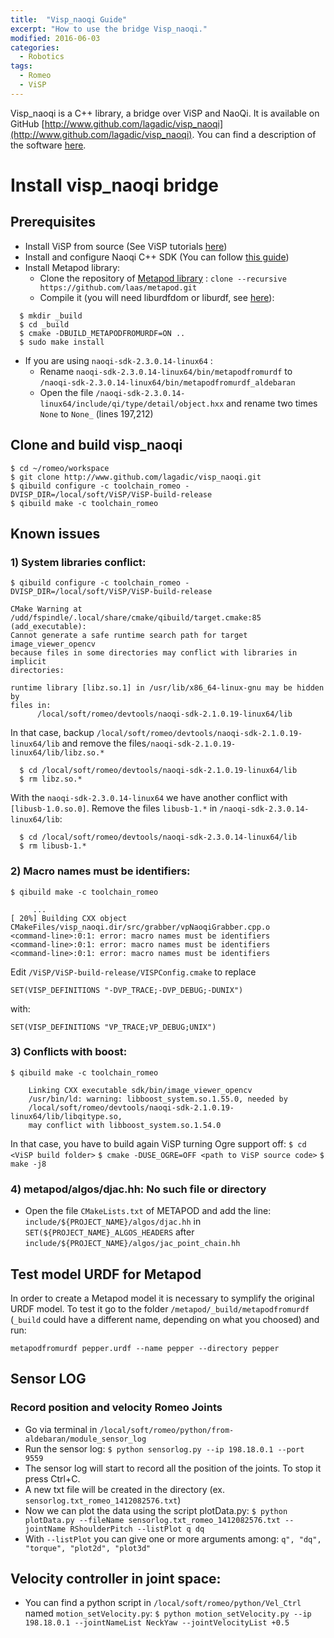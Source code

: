 ```yaml
---
title:  "Visp_naoqi Guide"
excerpt: "How to use the bridge Visp_naoqi."
modified: 2016-06-03
categories: 
  - Robotics
tags:
  - Romeo
  - ViSP
---
```



<!-- {% include toc title="table of contents" icon="file-text" %} -->


 Visp_naoqi is a C++ library, a bridge over ViSP and NaoQi. It is available on GitHub [http://www.github.com/lagadic/visp_naoqi](http://www.github.com/lagadic/visp_naoqi). You can find a description of the software [here](http://jokla.me/software/visp_naoqi/).

# Install visp_naoqi bridge

## Prerequisites 
* Install ViSP from source (See ViSP tutorials [here](http://visp-doc.inria.fr/doxygen/visp-daily/tutorial-install-ubuntu.html))
* Install and configure Naoqi C++ SDK (You can follow [this guide](http://jokla.me/install-sdk-c-naoqi/))
* Install Metapod library: 
  * Clone the repository of [Metapod library](https://github.com/laas/metapod) :
  `clone --recursive https://github.com/laas/metapod.git`
  * Compile it (you will need  liburdfdom or liburdf, see [here](https://github.com/laas/metapod)):

```shell
  $ mkdir _build
  $ cd _build
  $ cmake -DBUILD_METAPODFROMURDF=ON ..
  $ sudo make install
```

* If you are using `naoqi-sdk-2.3.0.14-linux64` :
  * Rename
  `naoqi-sdk-2.3.0.14-linux64/bin/metapodfromurdf`
   to
   `/naoqi-sdk-2.3.0.14-linux64/bin/metapodfromurdf_aldebaran`
  * Open the file `/naoqi-sdk-2.3.0.14-linux64/include/qi/type/detail/object.hxx` and rename two times `None`  to `None_` (lines 197,212)

## Clone and build visp_naoqi

```shell
$ cd ~/romeo/workspace
$ git clone http://www.github.com/lagadic/visp_naoqi.git
$ qibuild configure -c toolchain_romeo -DVISP_DIR=/local/soft/ViSP/ViSP-build-release
$ qibuild make -c toolchain_romeo
```

## Known issues

### 1) System libraries conflict:
`$ qibuild configure -c toolchain_romeo -DVISP_DIR=/local/soft/ViSP/ViSP-build-release`

``` shell
CMake Warning at /udd/fspindle/.local/share/cmake/qibuild/target.cmake:85
(add_executable):
Cannot generate a safe runtime search path for target image_viewer_opencv
because files in some directories may conflict with libraries in implicit
directories:

runtime library [libz.so.1] in /usr/lib/x86_64-linux-gnu may be hidden by
files in:
      /local/soft/romeo/devtools/naoqi-sdk-2.1.0.19-linux64/lib
```

In that case, backup `/local/soft/romeo/devtools/naoqi-sdk-2.1.0.19-linux64/lib`
    and remove  the files`/naoqi-sdk-2.1.0.19-linux64/lib/libz.so.*`

```shell
  $ cd /local/soft/romeo/devtools/naoqi-sdk-2.1.0.19-linux64/lib
  $ rm libz.so.*
```
    
With the `naoqi-sdk-2.3.0.14-linux64` we have another conflict with `[libusb-1.0.so.0]`. Remove  the files `libusb-1.*` in `/naoqi-sdk-2.3.0.14-linux64/lib`:

```shell
  $ cd /local/soft/romeo/devtools/naoqi-sdk-2.3.0.14-linux64/lib
  $ rm libusb-1.*
```
    
### 2) Macro names must be identifiers:

`$ qibuild make -c toolchain_romeo`

```
     ...
[ 20%] Building CXX object CMakeFiles/visp_naoqi.dir/src/grabber/vpNaoqiGrabber.cpp.o
<command-line>:0:1: error: macro names must be identifiers
<command-line>:0:1: error: macro names must be identifiers
<command-line>:0:1: error: macro names must be identifiers
```
 
Edit `/ViSP/ViSP-build-release/VISPConfig.cmake` to replace
    
`SET(VISP_DEFINITIONS "-DVP_TRACE;-DVP_DEBUG;-DUNIX")`

with:

`SET(VISP_DEFINITIONS "VP_TRACE;VP_DEBUG;UNIX")`
	
### 3) Conflicts with boost:

`$ qibuild make -c toolchain_romeo`

```
    Linking CXX executable sdk/bin/image_viewer_opencv
    /usr/bin/ld: warning: libboost_system.so.1.55.0, needed by   
    /local/soft/romeo/devtools/naoqi-sdk-2.1.0.19-linux64/lib/libqitype.so, 
    may conflict with libboost_system.so.1.54.0
```

In that case, you have to build again ViSP turning Ogre support off:
`$ cd <ViSP build folder>`
`$ cmake -DUSE_OGRE=OFF <path to ViSP source code>`
`$ make -j8`

### 4)  metapod/algos/djac.hh: No such file or directory
* Open the file `CMakeLists.txt` of METAPOD and add the line:
  `include/${PROJECT_NAME}/algos/djac.hh`
in `SET(${PROJECT_NAME}_ALGOS_HEADERS` after `include/${PROJECT_NAME}/algos/jac_point_chain.hh`

## Test model URDF for Metapod
 In order to create a Metapod model it is necessary to symplify the original URDF model. To test it go to the folder `/metapod/_build/metapodfromurdf` (`_build` could have a different name, depending on what you choosed) and run:
 
`metapodfromurdf pepper.urdf --name pepper --directory pepper`
 

## Sensor LOG 

### Record position and velocity Romeo Joints

* Go via terminal in `/local/soft/romeo/python/from-aldebaran/module_sensor_log`
* Run the sensor log:
`$ python sensorlog.py --ip 198.18.0.1 --port 9559`
* The sensor log will start to record all the position of the joints. To stop it press Ctrl+C.
* A new txt file will be created in the directory (ex. `sensorlog.txt_romeo_1412082576.txt`)
* Now we can plot the data using the script plotData.py:
`$ python plotData.py --fileName sensorlog.txt_romeo_1412082576.txt --jointName RShoulderPitch --listPlot q dq`
* With `--listPlot` you can give one or more arguments among:  `q", "dq", "torque", "plot2d", "plot3d"`

## Velocity controller in joint space:
* You can find a python script in `/local/soft/romeo/python/Vel_Ctrl` named `motion_setVelocity.py`:
`$ python motion_setVelocity.py --ip 198.18.0.1 --jointNameList NeckYaw --jointVelocityList +0.5`


